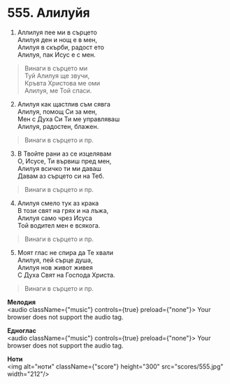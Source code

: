 # 555. Алилуйя

1. Аллилуя пее ми в сърцето  
Алилуя ден и нощ е в мен,  
Алилуя в скърби, радост ето  
Алилуя, пак Исус е с мен.  

> Винаги в сърцето ми  
> Туй Алилуя ще звучи,  
> Кръвта Христова ме оми  
> Алилуя, ме Той спаси.  

2. Алилуя как щастлив съм сявга  
Алилуя, помощ Си за мен,  
Мен с Духа Си Ти ме управляваш  
Алилуя, радостен, блажен.  

> Винаги в сърцето и пр.  

3. В Твойте рани аз се изцелявам  
О, Исусе, Ти вървиш пред мен,  
Алилуя всичко ти ми даваш  
Давам аз сърцето си на Теб.  

> Винаги в сърцето и пр.  

4. Алилуя смело тук аз крака  
В този свят на грях и на лъжа,  
Алилуя само чрез Исуса  
Той водител мен е всякога.  

> Винаги в сърцето и пр.  

5. Моят глас не спира да Те хвали  
Алилуя, пей сърце душа,  
Алилуя нов живот живея  
С Духа Свят на Господа Христа.  

> Винаги в сърцето и пр.

**Мелодия**  
<audio className={"music"} controls={true} preload={"none"}>
    <source src="mp3/555.mp3" type="audio/mpeg"/>
    Your browser does not support the audio tag.
</audio>

**Едноглас**  
<audio className={"music"} controls={true} preload={"none"}>
    <source src="transp/555.mp3" type="audio/mpeg"/>
    Your browser does not support the audio tag.
</audio>

**Ноти**  
<img alt="ноти" className={"score"} height="300" src="scores/555.jpg" width="212"/>
